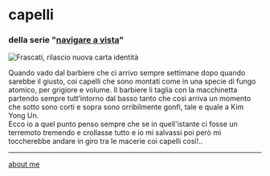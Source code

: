 # capelli    
### della serie "[navigare a vista](navigareavista.md)"  

![](https://live.staticflickr.com/65535/52732644113_1996dd5937_z.jpg "Frascati, rilascio nuova carta identità")  

Quando vado dal barbiere che ci arrivo sempre settimane dopo quando sarebbe il giusto, coi capelli che sono montati come in una specie di fungo atomico, per grigiore e volume. Il barbiere li taglia con la macchinetta partendo sempre tutt’intorno dal basso tanto che così arriva un momento che sotto sono corti e sopra sono orribilmente gonfi, tale e quale a Kim Yong Un.  
Ecco io a quel punto penso sempre che se in quell'istante ci fosse un terremoto tremendo e crollasse tutto e io mi salvassi poi però mi toccherebbe andare in giro tra le macerie coi capelli così!.. 

---    
[about me](https://about.me/cacioman)  
